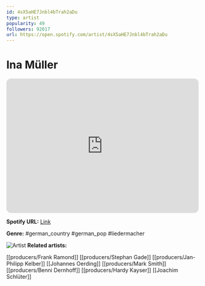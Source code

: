 ```yaml
---
id: 4sX5aHE7Jnbl4bTrah2aDu
type: artist
popularity: 49
followers: 92017
url: https://open.spotify.com/artist/4sX5aHE7Jnbl4bTrah2aDu
---
```

# Ina Müller

<iframe style="border-radius:12px" src="https://open.spotify.com/embed/artist/4sX5aHE7Jnbl4bTrah2aDu" width="100%" height="352" frameBorder="0" allowfullscreen="" allow="autoplay; clipboard-write; encrypted-media; fullscreen; picture-in-picture" loading="lazy"></iframe>

**Spotify URL:** [Link](https://open.spotify.com/artist/4sX5aHE7Jnbl4bTrah2aDu)

**Genre:**  #german_country #german_pop #liedermacher

![Artist](https://i.scdn.co/image/ab6761610000e5eb0db6a2fa152f66dea1611c8e)
**Related artists:**

[[producers/Frank Ramond]]
[[producers/Stephan Gade]]
[[producers/Jan-Philipp Kelber]]
[[Johannes Oerding]]
[[producers/Mark Smith]]
[[producers/Benni Dernhoff]]
[[producers/Hardy Kayser]]
[[Joachim Schlüter]]
